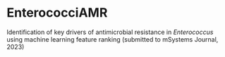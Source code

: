 # EnterococciAMR
Identification of key drivers of antimicrobial resistance in _Enterococcus_ using machine learning feature ranking (submitted to mSystems Journal, 2023)

